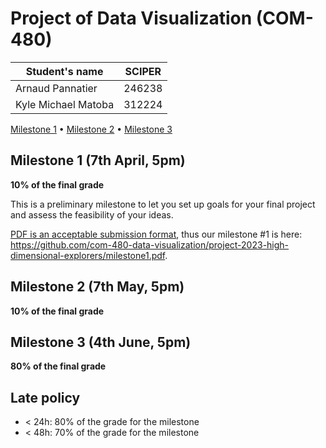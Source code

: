 # Project of Data Visualization (COM-480)

| Student's name      | SCIPER |
| ------------------- | ------ |
| Arnaud Pannatier    | 246238 |
| Kyle Michael Matoba | 312224 |

[Milestone 1](#milestone-1) • [Milestone 2](#milestone-2) • [Milestone 3](#milestone-3)

## Milestone 1 (7th April, 5pm)

**10% of the final grade**

This is a preliminary milestone to let you set up goals for your final project and assess the feasibility of your ideas.

[PDF is an acceptable submission format](https://edstem.org/eu/courses/94/discussion/29290?comment=52044), thus our milestone \#1 is here: https://github.com/com-480-data-visualization/project-2023-high-dimensional-explorers/milestone1.pdf.

## Milestone 2 (7th May, 5pm)

**10% of the final grade**


## Milestone 3 (4th June, 5pm)

**80% of the final grade**


## Late policy

- < 24h: 80% of the grade for the milestone
- < 48h: 70% of the grade for the milestone



